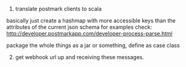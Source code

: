 1. translate postmark clients to scala

basically just create a hashmap with more accessible keys than the attributes of the current json schema
for examples check: http://developer.postmarkapp.com/developer-process-parse.html

package the whole things as a jar or something, define as case class

2. get webhook url up and receiving these messages.

